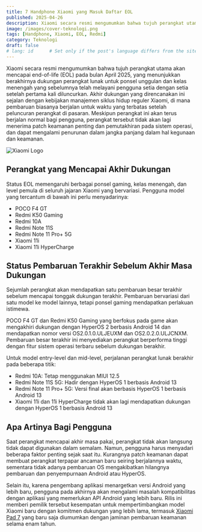 ```yaml
---
title: 7 Handphone Xiaomi yang Masuk Daftar EOL
published: 2025-04-26
description: Xiaomi secara resmi mengumumkan bahwa tujuh perangkat utama akan mencapai end-of-life (EOL) pada bulan April 2025, yang menunjukkan berakhirnya dukungan perangkat lunak untuk ponsel unggulan dan kelas menengah yang sebelumnya telah melayani pengguna setia dengan setia setelah pertama kali diluncurkan.
image: /images/cover-teknologi.png
tags: [Handphone, Xiaomi, EOL, Redmi]
category: Teknologi
draft: false
# lang: id      # Set only if the post's language differs from the site's language in `config.ts`
---
```


Xiaomi secara resmi mengumumkan bahwa tujuh perangkat utama akan mencapai end-of-life (EOL) pada bulan April 2025, yang menunjukkan berakhirnya dukungan perangkat lunak untuk ponsel unggulan dan kelas menengah yang sebelumnya telah melayani pengguna setia dengan setia setelah pertama kali diluncurkan. Akhir dukungan yang direncanakan ini sejalan dengan kebijakan manajemen siklus hidup reguler Xiaomi, di mana pembaruan biasanya berjalan untuk waktu yang terbatas setelah peluncuran perangkat di pasaran. Meskipun perangkat ini akan terus berjalan normal bagi pengguna, perangkat tersebut tidak akan lagi menerima patch keamanan penting dan pemutakhiran pada sistem operasi, dan dapat mengalami penurunan dalam jangka panjang dalam hal kegunaan dan keamanan.

![Xiaomi Logo](https://upload.wikimedia.org/wikipedia/commons/a/ae/Xiaomi_logo_%282021-%29.svg)

## Perangkat yang Mencapai Akhir Dukungan

Status EOL memengaruhi berbagai ponsel gaming, kelas menengah, dan level pemula di seluruh jajaran Xiaomi yang bervariasi. Pengguna model yang tercantum di bawah ini perlu menyadarinya:

* POCO F4 GT
* Redmi K50 Gaming
* Redmi 10A
* Redmi Note 11S
* Redmi Note 11 Pro+ 5G
* Xiaomi 11i
* Xiaomi 11i HyperCharge

## Status Pembaruan Terakhir Sebelum Akhir Masa Dukungan

Sejumlah perangkat akan mendapatkan satu pembaruan besar terakhir sebelum mencapai tonggak dukungan terakhir. Pembaruan bervariasi dari satu model ke model lainnya, tetapi ponsel gaming mendapatkan perlakuan istimewa.

POCO F4 GT dan Redmi K50 Gaming yang berfokus pada game akan mengakhiri dukungan dengan HyperOS 2 berbasis Android 14 dan mendapatkan nomor versi OS2.0.1.0.ULJEUXM dan OS2.0.2.0.ULJCNXM. Pembaruan besar terakhir ini menyediakan perangkat berperforma tinggi dengan fitur sistem operasi terbaru sebelum dukungan berakhir.

Untuk model entry-level dan mid-level, perjalanan perangkat lunak berakhir pada beberapa titik:

* Redmi 10A: Tetap menggunakan MIUI 12.5
* Redmi Note 11S 5G: Hadir dengan HyperOS 1 berbasis Android 13
* Redmi Note 11 Pro+ 5G: Versi final akan berbasis HyperOS 1 berbasis Android 13
* Xiaomi 11i dan 11i HyperCharge tidak akan lagi mendapatkan dukungan dengan HyperOS 1 berbasis Android 13

## Apa Artinya Bagi Pengguna

Saat perangkat mencapai akhir masa pakai, perangkat tidak akan langsung tidak dapat digunakan dalam semalam. Namun, pengguna harus menyadari beberapa faktor penting sejak saat itu. Kurangnya patch keamanan dapat membuat perangkat terpapar ancaman baru seiring berjalannya waktu, sementara tidak adanya pembaruan OS mengakibatkan hilangnya pembaruan dan penyempurnaan Android atau HyperOS.

Selain itu, karena pengembang aplikasi menargetkan versi Android yang lebih baru, pengguna pada akhirnya akan mengalami masalah kompatibilitas dengan aplikasi yang memerlukan API Android yang lebih baru. Rilis ini memberi pemilik tersebut kesempatan untuk mempertimbangkan model Xiaomi baru dengan komitmen dukungan yang lebih lama, termasuk [Xiaomi Pad 7](https://www.mi.com/global/product/xiaomi-pad-7/) yang baru saja diumumkan dengan jaminan pembaruan keamanan selama enam tahun.
